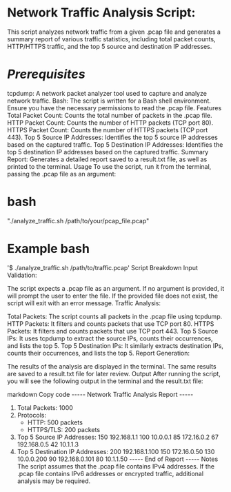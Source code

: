 # Network Traffic Analysis Script:

This script analyzes network traffic from a given .pcap file and generates a summary report of various traffic statistics, including total packet counts, HTTP/HTTPS traffic, and the top 5 source and destination IP addresses.

# *Prerequisites*
tcpdump: A network packet analyzer tool used to capture and analyze network traffic.
Bash: The script is written for a Bash shell environment.
Ensure you have the necessary permissions to read the .pcap file.
Features
Total Packet Count: Counts the total number of packets in the .pcap file.
HTTP Packet Count: Counts the number of HTTP packets (TCP port 80).
HTTPS Packet Count: Counts the number of HTTPS packets (TCP port 443).
Top 5 Source IP Addresses: Identifies the top 5 source IP addresses based on the captured traffic.
Top 5 Destination IP Addresses: Identifies the top 5 destination IP addresses based on the captured traffic.
Summary Report: Generates a detailed report saved to a result.txt file, as well as printed to the terminal.
Usage
To use the script, run it from the terminal, passing the .pcap file as an argument:

# bash

 "./analyze_traffic.sh /path/to/your/pcap_file.pcap"

# Example bash

'$ ./analyze_traffic.sh /path/to/traffic.pcap'
Script Breakdown
Input Validation:

The script expects a .pcap file as an argument.
If no argument is provided, it will prompt the user to enter the file.
If the provided file does not exist, the script will exit with an error message.
Traffic Analysis:

Total Packets: The script counts all packets in the .pcap file using tcpdump.
HTTP Packets: It filters and counts packets that use TCP port 80.
HTTPS Packets: It filters and counts packets that use TCP port 443.
Top 5 Source IPs: It uses tcpdump to extract the source IPs, counts their occurrences, and lists the top 5.
Top 5 Destination IPs: It similarly extracts destination IPs, counts their occurrences, and lists the top 5.
Report Generation:

The results of the analysis are displayed in the terminal.
The same results are saved to a result.txt file for later review.
Output
After running the script, you will see the following output in the terminal and the result.txt file:

markdown
Copy code
----- Network Traffic Analysis Report -----
1. Total Packets: 1000
2. Protocols:
   - HTTP: 500 packets
   - HTTPS/TLS: 200 packets
3. Top 5 Source IP Addresses:
   150 192.168.1.1
   100 10.0.0.1
   85 172.16.0.2
   67 192.168.0.5
   42 10.1.1.3
4. Top 5 Destination IP Addresses:
   200 192.168.1.100
   150 172.16.0.50
   130 10.0.0.200
   90 192.168.0.101
   80 10.1.1.50
----- End of Report -----
Notes
The script assumes that the .pcap file contains IPv4 addresses.
If the .pcap file contains IPv6 addresses or encrypted traffic, additional analysis may be required.

